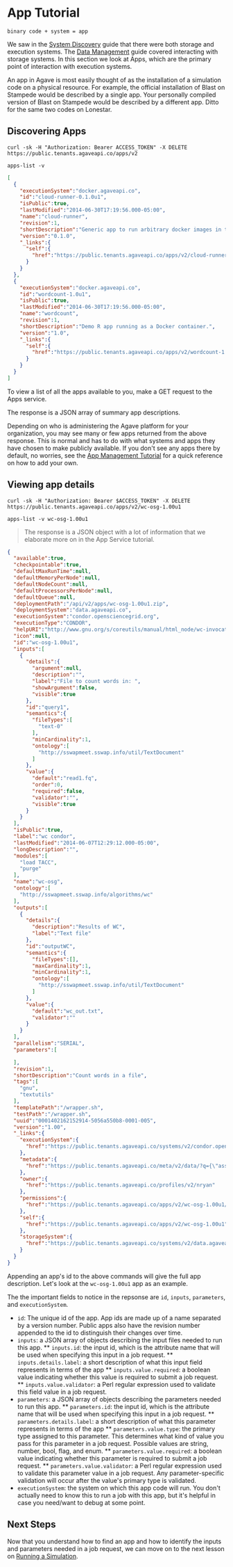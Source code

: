 # App Tutorial 

    binary code + system = app

We saw in the <a href="http://agaveapi.co/documentation/beginners-guides/system-discovery/" title="System Discovery">System Discovery</a> guide that there were both storage and execution systems. The <a href="http://agaveapi.co/documentation/beginners-guides/managing-data/" title="Managing Data">Data Management</a> guide covered interacting with storage systems. In this section we look at Apps, which are the primary point of interaction with execution systems.

An app in Agave is most easily thought of as the installation of a simulation code on a physical resource. For example, the official installation of Blast on Stampede would be described by a single app. Your personally compiled version of Blast on Stampede would be described by a different app. Ditto for the same two codes on Lonestar.

## Discovering Apps  

```shell 
curl -sk -H "Authorization: Bearer ACCESS_TOKEN" -X DELETE https://public.tenants.agaveapi.co/apps/v2
``` 
```plaintext 
apps-list -v
```
```json
[  
  {  
    "executionSystem":"docker.agaveapi.co",
    "id":"cloud-runner-0.1.0u1",
    "isPublic":true,
    "lastModified":"2014-06-30T17:19:56.000-05:00",
    "name":"cloud-runner",
    "revision":1,
    "shortDescription":"Generic app to run arbitrary docker images in the cloud.",
    "version":"0.1.0",
    "_links":{  
      "self":{  
        "href":"https://public.tenants.agaveapi.co/apps/v2/cloud-runner-0.1.0u1"
      }
    }
  },
  {  
    "executionSystem":"docker.agaveapi.co",
    "id":"wordcount-1.0u1",
    "isPublic":true,
    "lastModified":"2014-06-30T17:19:56.000-05:00",
    "name":"wordcount",
    "revision":1,
    "shortDescription":"Demo R app running as a Docker container.",
    "version":"1.0",
    "_links":{  
      "self":{  
        "href":"https://public.tenants.agaveapi.co/apps/v2/wordcount-1.0u1"
      }
    }
  }
]
```

To view a list of all the apps available to you, make a GET request to the Apps service.

The response is a JSON array of summary app descriptions.

<aside class="notice">Depending on who is administering the Agave platform for your organization, you may see many or few apps returned from the above response. This is normal and has to do with what systems and apps they have chosen to make publicly available. If you don't see any apps there by default, no worries, see the <a href="http://agaveapi.co/documentation/tutorials/app-management-tutorial/" title="App Management Tutorial">App Management Tutorial</a> for a quick reference on how to add your own.</aside>

## Viewing app details  

```shell
curl -sk -H "Authorization: Bearer $ACCESS_TOKEN" -X DELETE https://public.tenants.agaveapi.co/apps/v2/wc-osg-1.00u1
``` 

```plaintext
apps-list -v wc-osg-1.00u1
``` 

> The response is a JSON object with a lot of information that we elaborate more on in the App Service tutorial.

```json 
{  
  "available":true,
  "checkpointable":true,
  "defaultMaxRunTime":null,
  "defaultMemoryPerNode":null,
  "defaultNodeCount":null,
  "defaultProcessorsPerNode":null,
  "defaultQueue":null,
  "deploymentPath":"/api/v2/apps/wc-osg-1.00u1.zip",
  "deploymentSystem":"data.agaveapi.co",
  "executionSystem":"condor.opensciencegrid.org",
  "executionType":"CONDOR",
  "helpURI":"http://www.gnu.org/s/coreutils/manual/html_node/wc-invocation.html",
  "icon":null,
  "id":"wc-osg-1.00u1",
  "inputs":[  
    {  
      "details":{  
        "argument":null,
        "description":"",
        "label":"File to count words in: ",
        "showArgument":false,
        "visible":true
      },
      "id":"query1",
      "semantics":{  
        "fileTypes":[  
          "text-0"
        ],
        "minCardinality":1,
        "ontology":[  
          "http://sswapmeet.sswap.info/util/TextDocument"
        ]
      },
      "value":{  
        "default":"read1.fq",
        "order":0,
        "required":false,
        "validator":"",
        "visible":true
      }
    }
  ],
  "isPublic":true,
  "label":"wc condor",
  "lastModified":"2014-06-07T12:29:12.000-05:00",
  "longDescription":"",
  "modules":[  
    "load TACC",
    "purge"
  ],
  "name":"wc-osg",
  "ontology":[  
    "http://sswapmeet.sswap.info/algorithms/wc"
  ],
  "outputs":[  
    {  
      "details":{  
        "description":"Results of WC",
        "label":"Text file"
      },
      "id":"outputWC",
      "semantics":{  
        "fileTypes":[],
        "maxCardinality":1,
        "minCardinality":1,
        "ontology":[  
          "http://sswapmeet.sswap.info/util/TextDocument"
        ]
      },
      "value":{  
        "default":"wc_out.txt",
        "validator":""
      }
    }
  ],
  "parallelism":"SERIAL",
  "parameters":[  

  ],
  "revision":1,
  "shortDescription":"Count words in a file",
  "tags":[  
    "gnu",
    "textutils"
  ],
  "templatePath":"/wrapper.sh",
  "testPath":"/wrapper.sh",
  "uuid":"0001402162152914-5056a550b8-0001-005",
  "version":"1.00",
  "_links":{  
    "executionSystem":{  
      "href":"https://public.tenants.agaveapi.co/systems/v2/condor.opensciencegrid.org"
    },
    "metadata":{  
      "href":"https://public.tenants.agaveapi.co/meta/v2/data/?q={\"associationIds\":\"0001402162152914-5056a550b8-0001-005\"}"
    },
    "owner":{  
      "href":"https://public.tenants.agaveapi.co/profiles/v2/nryan"
    },
    "permissions":{  
      "href":"https://public.tenants.agaveapi.co/apps/v2/wc-osg-1.00u1/pems"
    },
    "self":{  
      "href":"https://public.tenants.agaveapi.co/apps/v2/wc-osg-1.00u1"
    },
    "storageSystem":{  
      "href":"https://public.tenants.agaveapi.co/systems/v2/data.agaveapi.co"
    }
  }
}
```

Appending an app's id to the above commands will give the full app description. Let's look at the `wc-osg-1.00u1` app as an example.

The the important fields to notice in the repsonse are `id`, `inputs`, `parameters`, and `executionSystem`.

* `id`: The unique id of the app. App ids are made up of a name separated by a version number. Public apps also have the revision number appended to the id to distinguish their changes over time.
* `inputs`: a JSON array of objects describing the input files needed to run this app. 
** `inputs.id`: the input id, which is the attribute name that will be used when specifying this input in a job request. 
** `inputs.details.label`: a short description of what this input field represents in terms of the app 
** `inputs.value.required`: a boolean value indicating whether this value is required to submit a job request. 
** `inputs.value.validator`: a Perl regular expression used to validate this field value in a job request. 
* `parameters`: a JSON array of objects describing the parameters needed to run this app.
** `parameters.id`: the input id, which is the attribute name that will be used when specifying this input in a job request. 
** `parameters.details.label`: a short description of what this parameter represents in terms of the app 
** `parameters.value.type`: the primary type assigned to this parameter. This determines what kind of value you pass for this parameter in a job request. Possible values are string, number, bool, flag, and enum. 
** `parameters.value.required`: a boolean value indicating whether this parameter is required to submit a job request. 
** `parameters.value.validator`: a Perl regular expression used to validate this parameter value in a job request. Any parameter-specific validation will occur after the value's primary type is validated.  
* `executionSystem`: the system on which this app code will run. You don't actually need to know this to run a job with this app, but it's helpful in case you need/want to debug at some point. 

## Next Steps 

Now that you understand how to find an app and how to identify the inputs and parameters needed in a job request, we can move on to the next lesson on <a href="http://agaveapi.co/documentation/beginners-guides/running-a-simulation/" title="Running a Simulation">Running a Simulation</a>.
